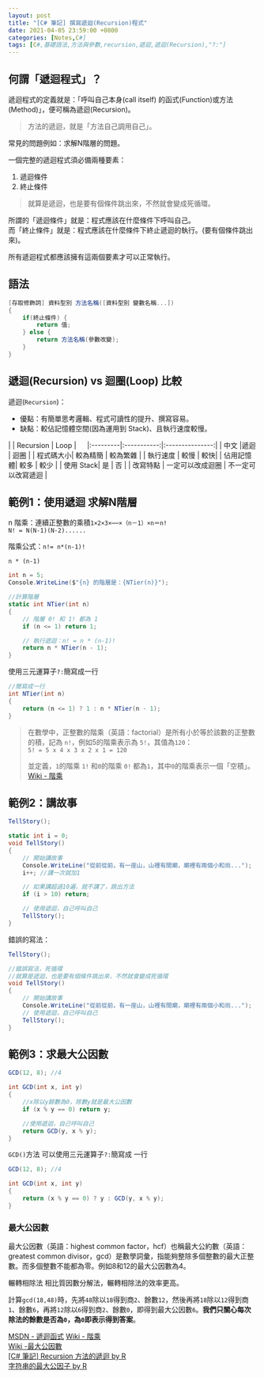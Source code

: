 ```yaml
---
layout: post
title: "[C# 筆記] 撰寫遞迴(Recursion)程式"
date: 2021-04-05 23:59:00 +0800
categories: [Notes,C#]
tags: [C#,基礎語法,方法與參數,recursion,遞迴,遞迴(Recursion),"?:"]
---
```



## 何謂「遞迴程式」？      

遞迴程式的定義就是：「呼叫自己本身(call itself) 的函式(Function)或方法(Method)」，便可稱為遞迴(Recursion)。

> 方法的遞迴，就是「方法自己調用自己」。

常見的問題例如：求解N階層的問題。       

一個完整的遞迴程式須必備兩種要素：      
1. 遞迴條件 
2. 終止條件 

> 就算是遞迴，也是要有個條件跳出來，不然就會變成死循環。

所謂的「遞迴條件」就是：程式應該在什麼條件下呼叫自己。      
而「終止條件」就是：程式應該在什麼條件下終止遞迴的執行。(要有個條件跳出來)。        

所有遞迴程式都應該擁有這兩個要素才可以正常執行。        

## 語法

```c#
[存取修飾詞] 資料型別 方法名稱([資料型別 變數名稱...])
{
    if(終止條件) {
        return 值;
    } else {
        return 方法名稱(參數改變);
    }
}
```


## 遞迴(Recursion) vs 迴圈(Loop) 比較

遞迴(`Recursion`)：     
- 優點：有簡單思考邏輯、程式可讀性的提升、撰寫容易。    
- 缺點：較佔記憶體空間(因為運用到 Stack)、且執行速度較慢。  


|          |   Recursion  | Loop    | 　
|:---------|:-----------:|:---------------:|
| 中文       |遞迴       | 迴圈       |
| 程式碼大小| 較為精簡      | 較為繁雜 |
| 執行速度  | 較慢      | 較快|
| 佔用記憶體| 較多      | 較少 |
| 使用 Stack| 是        | 否 |
| 改寫特點  | 一定可以改成迴圈 | 不一定可以改寫遞迴 |



## 範例1：使用遞迴 求解N階層

n 階乘：連續正整數的乘積`1×2×3×⋯⋯×（n－1）×n＝n!`       
`N! = N(N-1)(N-2)......`   

階乘公式：`n!= n*(n-1)!`  

`n * (n-1)`


```c#
int n = 5;
Console.WriteLine($"{n} 的階層是：{NTier(n)}");

//計算階層
static int NTier(int n)
{
    // 階層 0! 和 1! 都為 1
    if (n <= 1) return 1;

    // 執行遞迴：n! = n * (n-1)!
    return n * NTier(n - 1);
}
```

使用三元運算子`?:`簡寫成一行

```c#
//簡寫成一行
int NTier(int n) 
{
    return (n <= 1) ? 1 : n * NTier(n - 1);
}
```

> 在數學中，正整數的階乘（英語：factorial）是所有小於等於該數的正整數的積，記為 `n!`，例如5的階乘表示為 `5!`，其值為`120`：      
> `5! = 5 x 4 x 3 x 2 x 1 = 120`        
>
> 並定義，`1`的階乘 `1!` 和`0`的階乘 `0!` 都為`1`，其中`0`的階乘表示一個「空積」。      
> [Wiki - 階乘 ](https://zh.wikipedia.org/zh-tw/階乘) 


## 範例2：講故事

```c#
TellStory();

static int i = 0;
void TellStory()
{
    // 開始講故事
    Console.WriteLine("從前從前，有一座山，山裡有間廟，廟裡有兩個小和尚...");
    i++; //講一次就加1

    // 如果講超過10遍，就不講了，跳出方法
    if (i > 10) return;

    // 使用遞迴，自己呼叫自己
    TellStory();
}
```

錯誤的寫法：

```c#
TellStory();

//錯誤寫法，死循環
//就算是遞迴，也是要有個條件跳出來，不然就會變成死循環
void TellStory() 
{
    // 開始講故事
    Console.WriteLine("從前從前，有一座山，山裡有間廟，廟裡有兩個小和尚...");
    // 使用遞迴，自己呼叫自己
    TellStory();
}
```

## 範例3：求最大公因數

```c#
GCD(12, 8); //4

int GCD(int x, int y)
{
    //x除以y餘數為0，除數y就是最大公因數
    if (x % y == 0) return y;

    //使用遞迴，自己呼叫自己
    return GCD(y, x % y);
}
```

`GCD()`方法 可以使用三元運算子`?:`簡寫成 一行

```c#
GCD(12, 8); //4

int GCD(int x, int y)
{
    return (x % y == 0) ? y : GCD(y, x % y);
}
```

### 最大公因數

最大公因數（英語：highest common factor，hcf）也稱最大公約數（英語：greatest common divisor，gcd）是數學詞彙，指能夠整除多個整數的最大正整數。而多個整數不能都為零。例如8和12的最大公因數為4。      

輾轉相除法 相比質因數分解法，輾轉相除法的效率更高。     

計算`gcd(18,48)`時，先將`48`除以`18`得到商`2`、餘數`12`，然後再將`18`除以`12`得到商`1`、餘數`6`，再將`12`除以`6`得到商`2`、餘數`0`，即得到最大公因數`6`。**我們只關心每次除法的餘數是否為`0`，為`0`即表示得到答案**。       



[MSDN - 遞迴函式](https://learn.microsoft.com/zh-hk/cpp/c-language/recursive-functions?view=msvc-170) 
[Wiki - 階乘 ](https://zh.wikipedia.org/zh-tw/階乘)     
[Wiki -最大公因數](https://zh.wikipedia.org/zh-tw/最大公因數)       
[[C# 筆記] Recursion 方法的遞迴  by R](https://riivalin.github.io/posts/2011/01/recursion/)   
[字符串的最大公因子 by R](https://riivalin.github.io/posts/2000/01/leetcode-1071/)  
